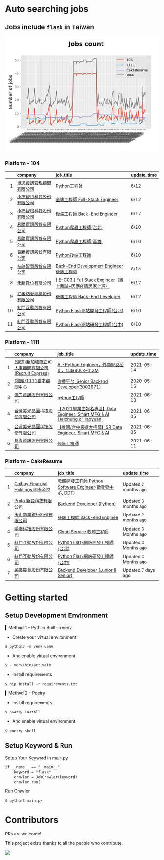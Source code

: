 # Auto searching jobs

## Jobs include `flask` in Taiwan 

 ![image](./doc/plot_img.jpg)


### Platform - 104


|    | company                                                                              | job_title                                                                                               | update_time   |
|---:|:-------------------------------------------------------------------------------------|:--------------------------------------------------------------------------------------------------------|:--------------|
|  1 | [博思資訊管理顧問有限公司](https://www.104.com.tw/company/1a2x6blhw5?jobsource=2018indexpoc)     | [Python工程師](https://www.104.com.tw/job/78f5b?jobsource=2018indexpoc)                                    | 6/12          |
|  2 | [小柿智檢科技股份有限公司](https://www.104.com.tw/company/1a2x6bl77l?jobsource=2018indexpoc)     | [全端工程師 Full-Stack Engineer](https://www.104.com.tw/job/71bmz?jobsource=2018indexpoc)                    | 6/12          |
|  3 | [小柿智檢科技股份有限公司](https://www.104.com.tw/company/1a2x6bl77l?jobsource=2018indexpoc)     | [後端工程師 Back-End Engineer](https://www.104.com.tw/job/71bmd?jobsource=2018indexpoc)                      | 6/12          |
|  4 | [易勝資訊股份有限公司](https://www.104.com.tw/company/1a2x6bj8og?jobsource=jolist_c_relevance) | [Python爬蟲工程師(台北)](https://www.104.com.tw/job/7aydt?jobsource=jolist_c_relevance)                        | 6/10          |
|  5 | [易勝資訊股份有限公司](https://www.104.com.tw/company/1a2x6bj8og?jobsource=jolist_c_relevance) | [Python爬蟲工程師(高雄)](https://www.104.com.tw/job/7aydm?jobsource=jolist_c_relevance)                        | 6/10          |
|  6 | [易勝資訊股份有限公司](https://www.104.com.tw/company/1a2x6bj8og?jobsource=jolist_c_relevance) | [Python後端工程師](https://www.104.com.tw/job/76vbt?jobsource=jolist_c_relevance)                            | 6/10          |
|  7 | [桔畝智慧股份有限公司](https://www.104.com.tw/company/1a2x6blm8y?jobsource=2018indexpoc)       | [Back-End Development Engineer後端工程師](https://www.104.com.tw/job/7a80a?jobsource=2018indexpoc)           | 6/14          |
|  8 | [禾新數位有限公司](https://www.104.com.tw/company/1a2x6bjs3i?jobsource=2018indexpoc)         | [[ E-C03 ] Full Stack Engineer（線上面試+因應疫情居家上班）](https://www.104.com.tw/job/76q8f?jobsource=2018indexpoc) | 6/12          |
|  9 | [紅番茄愛娛樂股份有限公司](https://www.104.com.tw/company/1a2x6bkx4r?jobsource=2018indexpoc)     | [後端工程師 Back-End Developer](https://www.104.com.tw/job/71ahq?jobsource=2018indexpoc)                     | 6/12          |
| 10 | [紅門互動股份有限公司](https://www.104.com.tw/company/oh4m67k?jobsource=jolist_c_relevance)    | [Python Flask網站開發工程師(台北)](https://www.104.com.tw/job/6xtfl?jobsource=jolist_c_relevance)                | 6/10          |
| 11 | [紅門互動股份有限公司](https://www.104.com.tw/company/oh4m67k?jobsource=jolist_c_relevance)    | [Python Flask網站研發工程師(台中)](https://www.104.com.tw/job/6kf9h?jobsource=jolist_c_relevance)                | 6/10          |

### Platform - 1111


|    | company                                                                      | job_title                                                                                                 | update_time   |
|---:|:-----------------------------------------------------------------------------|:----------------------------------------------------------------------------------------------------------|:--------------|
|  1 | [(派遣)新加坡商立可人事顧問有限公司(Recruit Express)](https://www.1111.com.tw/corp/9992537/) | [AL-Python Engineer，外商網路公司，年薪800K~1.2M](https://www.1111.com.tw/job/91212698/)                            | 2021-05-14    |
|  2 | [(獵頭)1111獵才顧問中心](https://www.1111.com.tw/corp/69647966/)                     | [直播平台_Senior Backend Developer(3002871)](https://www.1111.com.tw/job/85960420/)                           | 2020-05-15    |
|  3 | [億力資訊股份有限公司](https://www.1111.com.tw/corp/54937860/)                         | [python工程師](https://www.1111.com.tw/job/97374762/)                                                        | 2021-06-13    |
|  4 | [台灣美光晶圓科技股份有限公司](https://www.1111.com.tw/corp/9622349/)                      | [【2021畢業生報名專區】Data Engineer, Smart MFG & AI (Taichung or Taoyuan)](https://www.1111.com.tw/job/97430572/) | 2021-06-05    |
|  5 | [台灣美光晶圓科技股份有限公司](https://www.1111.com.tw/corp/9622349/)                      | [【桃園/台中廠擴大招募】SR Data Engineer, Smart MFG & AI](https://www.1111.com.tw/job/97430508/)                     | 2021-06-05    |
|  6 | [長青資訊股份有限公司](https://www.1111.com.tw/corp/71694811/)                         | [後端工程師](https://www.1111.com.tw/job/85012186/)                                                            | 2021-06-11    |

### Platform - CakeResume


|    | company                                                                               | job_title                                                                                                                           | update_time          |
|---:|:--------------------------------------------------------------------------------------|:------------------------------------------------------------------------------------------------------------------------------------|:---------------------|
|  1 | [Cathay Financial Holdings 國泰金控](https://www.cakeresume.com/companies/cathayholdings) | [軟體開發工程師 Python Software Engineer(數數發中心, DDT)](https://www.cakeresume.com/companies/cathayholdings/jobs/f5c69a)                     | Updated 2 months ago |
|  2 | [Proto 新語科技有限公司](https://www.cakeresume.com/companies/proto-cx)                       | [Backend Developer (Python)](https://www.cakeresume.com/companies/proto-cx/jobs/backend-developer-python)                           | Updated 3 months ago |
|  3 | [玉山商業銀行股份有限公司](https://www.cakeresume.com/companies/esunbank)                         | [後端工程師 Back-end Enginee](https://www.cakeresume.com/companies/esunbank/jobs/back-end-enginee)                                       | Updated 2 months ago |
|  4 | [瞬聯科技股份有限公司](https://www.cakeresume.com/companies/cienet)                             | [Cloud Service 軟體工程師](https://www.cakeresume.com/companies/cienet/jobs/cloud-service-software-engineer)                             | Updated 3 Months ago |
|  5 | [紅門互動股份有限公司](https://www.cakeresume.com/companies/eagleeye-5332f1)                    | [Python Flask網站開發工程師(台北)](https://www.cakeresume.com/companies/eagleeye-5332f1/jobs/python-flask-web-development-engineer-taipei)   | Updated 3 Months ago |
|  6 | [紅門互動股份有限公司](https://www.cakeresume.com/companies/eagleeye-5332f1)                    | [Python Flask網站研發工程師(台中)](https://www.cakeresume.com/companies/eagleeye-5332f1/jobs/python-flask-website-r-amp-d-engineer-taichung) | Updated 3 Months ago |
|  7 | [菜蟲農食股份有限公司](https://www.cakeresume.com/companies/tsaitung)                           | [Backend Developer (Junior & Senior)](https://www.cakeresume.com/companies/tsaitung/jobs/backend-developer-junior-senior)           | Updated 7 days ago   |



# Getting started
## Setup Development Environment
▍Method 1 - Python Built-in venv

- Create your virtual environment
```
$ python3 -m venv venv
```
- And enable virtual environment
```
$ . venv/bin/activate
```
- Install requirements
```
$ pip install -r requirements.txt 
```

▍Method 2 - Poetry
- Install requirements
```
$ poetry install
```
- And enable virtual environment
```
$ poetry shell
```

## Setup Keyword & Run

Setup Your Keyword in [main.py](./main.py#L88)
```
if __name__ == "__main__":
    keyword = "flask"
    crawler = JobCrawler(keyword)
    crawler.run()
```

Run Crawler
```
$ python3 main.py
```

# Contributors
PRs are welcome!

This project exists thanks to all the people who contribute.

<a href="https://github.com/hsuanchi/auto-search-flask-job/graphs/contributors">
  <img src="https://contrib.rocks/image?repo=hsuanchi/auto-search-flask-job"/>
</a>
